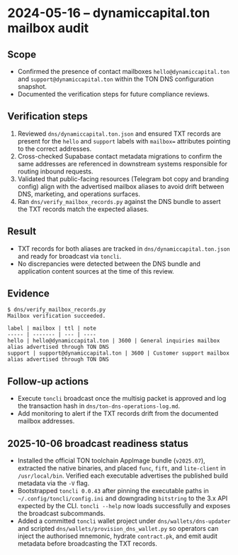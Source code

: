 # 2024-05-16 – dynamiccapital.ton mailbox audit

## Scope
- Confirmed the presence of contact mailboxes `hello@dynamiccapital.ton` and `support@dynamiccapital.ton` within the TON DNS configuration snapshot.
- Documented the verification steps for future compliance reviews.

## Verification steps
1. Reviewed `dns/dynamiccapital.ton.json` and ensured TXT records are present for the `hello` and `support` labels with `mailbox=` attributes pointing to the correct addresses.
2. Cross-checked Supabase contact metadata migrations to confirm the same addresses are referenced in downstream systems responsible for routing inbound requests.
3. Validated that public-facing resources (Telegram bot copy and branding config) align with the advertised mailbox aliases to avoid drift between DNS, marketing, and operations surfaces.
4. Ran `dns/verify_mailbox_records.py` against the DNS bundle to assert the TXT records match the expected aliases.

## Result
- TXT records for both aliases are tracked in `dns/dynamiccapital.ton.json` and ready for broadcast via `toncli`.
- No discrepancies were detected between the DNS bundle and application content sources at the time of this review.

## Evidence

```shell
$ dns/verify_mailbox_records.py
Mailbox verification succeeded.

label | mailbox | ttl | note
----- | ------- | --- | ----
hello | hello@dynamiccapital.ton | 3600 | General inquiries mailbox alias advertised through TON DNS
support | support@dynamiccapital.ton | 3600 | Customer support mailbox alias advertised through TON DNS
```

## Follow-up actions
- Execute `toncli` broadcast once the multisig packet is approved and log the transaction hash in `dns/ton-dns-operations-log.md`.
- Add monitoring to alert if the TXT records drift from the documented mailbox addresses.

## 2025-10-06 broadcast readiness status

- Installed the official TON toolchain AppImage bundle (`v2025.07`), extracted the native binaries, and placed `func`, `fift`, and `lite-client` in `/usr/local/bin`. Verified each executable advertises the published build metadata via the `-V` flag.
- Bootstrapped `toncli 0.0.43` after pinning the executable paths in `~/.config/toncli/config.ini` and downgrading `bitstring` to the 3.x API expected by the CLI. `toncli --help` now loads successfully and exposes the broadcast subcommands.
- Added a committed `toncli` wallet project under `dns/wallets/dns-updater` and scripted `dns/wallets/provision_dns_wallet.py` so operators can inject the authorised mnemonic, hydrate `contract.pk`, and emit audit metadata before broadcasting the TXT records.
